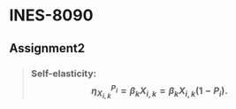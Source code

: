 # INES-8090

## Assignment2

> ### Self-elasticity: $$\eta_{X_{i,k}}^{P_{i}} = \beta_{k}X_{i,k} = \beta_{k}X_{i,k}(1-P_{i}).$$
